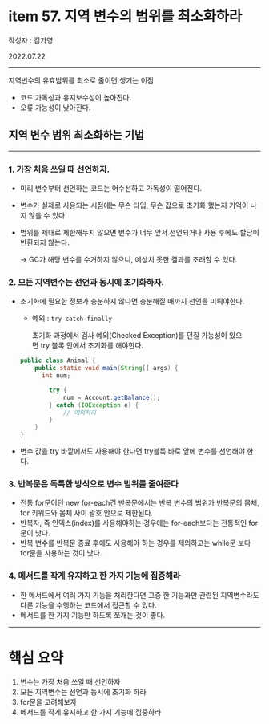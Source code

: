 # item 57. 지역 변수의 범위를 최소화하라

작성자 : 김가영

2022.07.22

---



지역변수의 유효범위를 최소로 줄이면 생기는 이점

- 코드 가독성과 유지보수성이 높아진다.
- 오류 가능성이 낮아진다.

## **지역 변수 범위 최소화하는 기법**

---

### 1. **가장 처음 쓰일 때 선언하자.**

- 미리 변수부터 선언하는 코드는 어수선하고 가독성이 떨어진다.
- 변수가 실제로 사용되는 시점에는 무슨 타입, 무슨 값으로 초기화 했는지 기억이 나지 않을 수 있다.
- 범위를 제대로 제한해두지 않으면 변수가 너무 앞서 선언되거나 사용 후에도 할당이 반환되지 않는다.
    
    → GC가 해당 변수를 수거하지 않으니, 예상치 못한 결과를 초래할 수 있다.
    

### 2. **모든 지역변수는 선언과 동시에 초기화하자.**

- 초기화에 필요한 정보가 충분하지 않다면 충분해질 때까지 선언을 미뤄야한다.
    - 예외 : `try-catch-finally`
        
        초기화 과정에서 검사 예외(Checked Exception)를 던질 가능성이 있으면 try 블록 안에서 초기화를 해야한다.
        
    
    ```java
    public class Animal {
    	public static void main(String[] args) {
    	  int num;
    
    		try {
    			num = Account.getBalance();
    		} catch (IOException e) {
    			// 예외처리
    		}
    	}
    }
    ```
    
- 변수 값을 try 바깥에서도 사용해야 한다면 try블록 바로 앞에 변수를 선언해야 한다.

### 3. 반복문은 독특한 방식으로 변수 범위를 줄여준다

- 전통 for문이던 new for-each건 반복문에서는 반복 변수의 범위가 반복문의 몸체, for 키워드와 몸체 사이 괄호 안으로 제한된다.
- 반복자, 즉 인덱스(index)를 사용해야하는 경우에는 for-each보다는 전통적인 for문이 낫다.
- 반복 변수를 반복문 종료 후에도 사용해야 하는 경우를 제외하고는 while문 보다 for문을 사용하는 것이 낫다.

### 4. **메서드를 작게 유지하고 한 가지 기능에 집중해라**

- 한 메서드에서 여러 가지 기능을 처리한다면 그중 한 기능과만 관련된 지역변수라도 다른 기능을 수행하는 코드에서 접근할 수 있다.
- 메서드를 한 가지 기능만 하도록 쪼개는 것이 좋다.

---

# 핵심 **요약**

1. 변수는 가장 처음 쓰일 때 선언하자
2. 모든 지역변수는 선언과 동시에 초기화 하라
3. for문을 고려해보자
4. 메서드를 작게 유지하고 한 가지 기능에 집중하라
